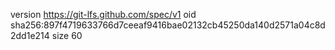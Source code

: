 version https://git-lfs.github.com/spec/v1
oid sha256:897f4719633766d7ceeaf9416bae02132cb45250da140d2571a04c8d2dd1e214
size 60
